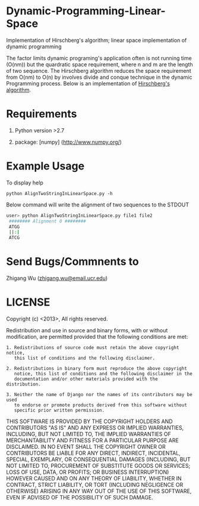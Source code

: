 Dynamic-Programming-Linear-Space
================================

Implementation of Hirschberg's algorithm; linear space implementation of dynamic programming


The factor limits dynamic programing's application often is not running time (O(nm)) 
but the quardratic space requirement, where n and m are the length of two sequence.
The Hirschberg algorithm reduces the space requirement from O(nm) to O(n) by involves 
divide and conque technique in the dynamic Programming process. Below is an 
implementation of [Hirschberg's algorithm](http://en.wikipedia.org/wiki/Hirschberg's_algorithm).

Requirements
=============
  1. Python version >2.7
  
  2. package: [numpy] (http://www.numpy.org/)

Example Usage
=============
To display help

    python AlignTwoStringInLinearSpace.py -h

 Below command will write the alignment of two sequences to the STDOUT 

```bash
user> python AlignTwoStringInLinearSpace.py file1 file2
 ######## Alignment 0 ########
 ATGG
 ||:|
 ATCG
```

Send Bugs/Commnents to
======================
Zhigang Wu (zhigang.wu@email.ucr.edu)



LICENSE
=========
Copyright (c) <2013>, <Zhigang Wu>
All rights reserved.

Redistribution and use in source and binary forms, with or without modification,
are permitted provided that the following conditions are met:

    1. Redistributions of source code must retain the above copyright notice, 
       this list of conditions and the following disclaimer.
    
    2. Redistributions in binary form must reproduce the above copyright 
       notice, this list of conditions and the following disclaimer in the
       documentation and/or other materials provided with the distribution.

    3. Neither the name of Django nor the names of its contributors may be used
       to endorse or promote products derived from this software without
       specific prior written permission.

THIS SOFTWARE IS PROVIDED BY THE COPYRIGHT HOLDERS AND CONTRIBUTORS "AS IS" AND
ANY EXPRESS OR IMPLIED WARRANTIES, INCLUDING, BUT NOT LIMITED TO, THE IMPLIED
WARRANTIES OF MERCHANTABILITY AND FITNESS FOR A PARTICULAR PURPOSE ARE
DISCLAIMED. IN NO EVENT SHALL THE COPYRIGHT OWNER OR CONTRIBUTORS BE LIABLE FOR
ANY DIRECT, INDIRECT, INCIDENTAL, SPECIAL, EXEMPLARY, OR CONSEQUENTIAL DAMAGES
(INCLUDING, BUT NOT LIMITED TO, PROCUREMENT OF SUBSTITUTE GOODS OR SERVICES;
LOSS OF USE, DATA, OR PROFITS; OR BUSINESS INTERRUPTION) HOWEVER CAUSED AND ON
ANY THEORY OF LIABILITY, WHETHER IN CONTRACT, STRICT LIABILITY, OR TORT
(INCLUDING NEGLIGENCE OR OTHERWISE) ARISING IN ANY WAY OUT OF THE USE OF THIS
SOFTWARE, EVEN IF ADVISED OF THE POSSIBILITY OF SUCH DAMAGE.

